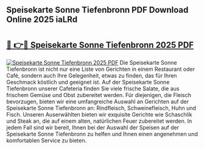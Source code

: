 ## Speisekarte Sonne Tiefenbronn PDF Download Online 2025 iaLRd

# <h2><a href="http://gc6edxf.nevu.top/?p=Speisekarte+Sonne+Tiefenbronn">🔗 👉🔴 Speisekarte Sonne Tiefenbronn 2025 PDF</a></h2>

[![Speisekarte Sonne Tiefenbronn 2025 PDF](https://i.imgur.com/dBaPXMq.png)](http://gc6edxf.nevu.top/?p=Speisekarte+Sonne+Tiefenbronn)
Die Speisekarte Sonne Tiefenbronn ist nicht nur eine Liste von Gerichten in einem Restaurant oder Café, sondern auch Ihre Gelegenheit, etwas zu finden, das für Ihren Geschmack köstlich und geeignet ist. Auf der Speisekarte Sonne Tiefenbronn unserer Cafeteria finden Sie viele frische Salate, die aus frischem Gemüse und Obst zubereitet werden. Für diejenigen, die Fleisch bevorzugen, bieten wir eine umfangreiche Auswahl an Gerichten auf der Speisekarte Sonne Tiefenbronn an: Rindfleisch, Schweinefleisch, Huhn und Fisch. Unseren Auserwählten bieten wir exquisite Gerichte wie Schaschlik und Steak an, die auf einem alten, natürlichen Feuer zubereitet werden. In jedem Fall sind wir bereit, Ihnen bei der Auswahl der Speisen auf der Speisekarte Sonne Tiefenbronn zu helfen und Ihnen einen angenehmen und komfortablen Service zu bieten.
